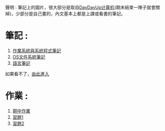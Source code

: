 聲明 : 筆記上的圖片，很大部分是取自[DayDayUp计算机](https://www.youtube.com/playlist?list=PLjAs5kw1NNs2NNcf5QBeZkDJTcMohWDpu)(期末結束一陣子就會關掉)，少部分是自己畫的，內文基本上都是上課或看書的筆記。

# 筆記 : 

1. [作業系統與系統程式筆記](https://drive.google.com/file/d/1hFCVL6G2yrK138Ko7M5RBy78DZYrlUjG/view?usp=sharing)
2. [OS文件系統筆記](https://drive.google.com/file/d/1BWXwqB-uaPSpOiuyUDNFa5IfUVlEyFg6/view?usp=sharing)
3. [語言筆記](https://drive.google.com/file/d/1eKdN5Tgxt5yYol4mf389FxqRrfW-Eaot/view?usp=sharing)

如果看不了，[由此進入](https://drive.google.com/drive/folders/1j0259Y-Egv-e7M_p-dIFdbUFFQGZCGav?usp=sharing)

# 作業 :

1. [期中作業](https://github.com/iwantall2333/sp111b/blob/main/%E6%9C%9F%E4%B8%AD/report.md)
2. [習題1](https://github.com/iwantall2333/sp111b/blob/main/%E7%BF%92%E9%A1%8C1.c)
3. [習題2](https://github.com/iwantall2333/sp111b/tree/main/%E7%BF%92%E9%A1%8C2)
 